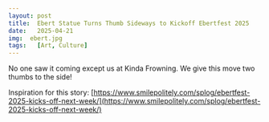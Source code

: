 ```yaml
---
layout: post
title:  Ebert Statue Turns Thumb Sideways to Kickoff Ebertfest 2025
date:   2025-04-21
img:  ebert.jpg
tags:   [Art, Culture]
---
```


No one saw it coming except us at Kinda Frowning. We give this move two thumbs to the side!

Inspiration for this story: [https://www.smilepolitely.com/splog/ebertfest-2025-kicks-off-next-week/](https://www.smilepolitely.com/splog/ebertfest-2025-kicks-off-next-week/)
